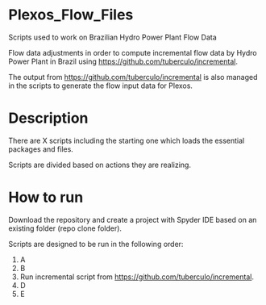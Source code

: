 # Plexos_Flow_Files
Scripts used to work on Brazilian Hydro Power Plant Flow Data

Flow data adjustments in order to compute incremental flow data by Hydro Power Plant in Brazil using https://github.com/tuberculo/incremental.

The output from https://github.com/tuberculo/incremental is also managed in the scripts to generate the flow input data for Plexos.

# Description
There are X scripts including the starting one which loads the essential packages and files.

Scripts are divided based on actions they are realizing.

# How to run
Download the repository and create a project with Spyder IDE based on an existing folder (repo clone folder).

Scripts are designed to be run in the following order:
1. A
2. B
3. Run incremental script from https://github.com/tuberculo/incremental.
4. D
5. E

